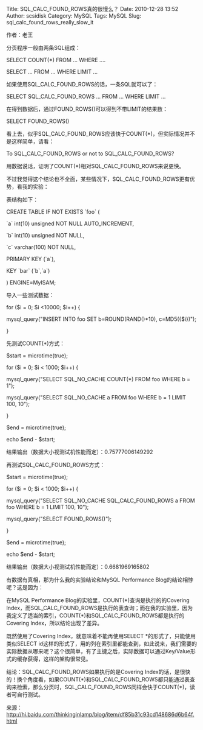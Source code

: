 Title: SQL_CALC_FOUND_ROWS真的很慢么？
Date: 2010-12-28 13:52
Author: scsidisk
Category: MySQL
Tags: MySQL
Slug: sql_calc_found_rows_really_slow_it

作者：老王

分页程序一般由两条SQL组成：

SELECT COUNT(\*) FROM ... WHERE ....

SELECT ... FROM ... WHERE LIMIT ...

如果使用SQL\_CALC\_FOUND\_ROWS的话，一条SQL就可以了：

SELECT SQL\_CALC\_FOUND\_ROWS ... FROM ... WHERE LIMIT ...

在得到数据后，通过FOUND\_ROWS()可以得到不带LIMIT的结果数：

SELECT FOUND\_ROWS()

看上去，似乎SQL\_CALC\_FOUND\_ROWS应该快于COUNT(\*)，但实际情况并不是这样简单，请看：

To SQL\_CALC\_FOUND\_ROWS or not to SQL\_CALC\_FOUND\_ROWS?

用数据说话，证明了COUNT(\*)相对SQL\_CALC\_FOUND\_ROWS来说更快。

不过我觉得这个结论也不全面，某些情况下，SQL\_CALC\_FOUND\_ROWS更有优势，看我的实验：

表结构如下：

CREATE TABLE IF NOT EXISTS \`foo\` (

\`a\` int(10) unsigned NOT NULL AUTO\_INCREMENT,

\`b\` int(10) unsigned NOT NULL,

\`c\` varchar(100) NOT NULL,

PRIMARY KEY (\`a\`),

KEY \`bar\` (\`b\`,\`a\`)

) ENGINE=MyISAM;

导入一些测试数据：

for (\$i = 0; \$i \<10000; \$i++) {

mysql\_query("INSERT INTO foo SET b=ROUND(RAND()\*10), c=MD5({\$i})");

}

先测试COUNT(\*)方式：

\$start = microtime(true);

for (\$i = 0; \$i \< 1000; \$i++) {

mysql\_query("SELECT SQL\_NO\_CACHE COUNT(\*) FROM foo WHERE b = 1");

mysql\_query("SELECT SQL\_NO\_CACHE a FROM foo WHERE b = 1 LIMIT 100,
10");

}

\$end = microtime(true);

echo \$end - \$start;

结果输出（数据大小视测试机性能而定）：0.75777006149292

再测试SQL\_CALC\_FOUND\_ROWS方式：

\$start = microtime(true);

for (\$i = 0; \$i \< 1000; \$i++) {

mysql\_query("SELECT SQL\_NO\_CACHE SQL\_CALC\_FOUND\_ROWS a FROM foo
WHERE b = 1 LIMIT 100, 10");

mysql\_query("SELECT FOUND\_ROWS()");

}

\$end = microtime(true);

echo \$end - \$start;

结果输出（数据大小视测试机性能而定）：0.6681969165802

有数据有真相，那为什么我的实验结论和MySQL Performance
Blog的结论相悖呢？这是因为：

在MySQL Performance Blog的实验里，COUNT(\*)查询是执行的的Covering
Index，而SQL\_CALC\_FOUND\_ROWS是执行的表查询；而在我的实验里，因为我定义了适当的索引，COUNT(\*)和SQL\_CALC\_FOUND\_ROWS都是执行的Covering
Index，所以结论出现了差异。

既然使用了Covering Index，就意味着不能再使用SELECT
\*的形式了，只能使用类似SELECT
id这样的形式了，用的列在索引里都能查到，如此说来，我们需要的实际数据从哪来呢？这个很简单，有了主键之后，实际数据可以通过Key/Value形式的缓存获得，这样的架构很常见。

结论：SQL\_CALC\_FOUND\_ROWS如果执行的是Covering
Index的话，是很快的！换个角度看，如果COUNT(\*)和SQL\_CALC\_FOUND\_ROWS都只能通过表查询来检索，那么分页时，SQL\_CALC\_FOUND\_ROWS同样会快于COUNT(\*)，读者可自行测试。

来源：http://hi.baidu.com/thinkinginlamp/blog/item/df85b31c93cd148686d6b64f.html
